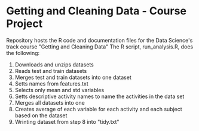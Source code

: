# Getting and Cleaning Data - Course Project

Repository hosts the R code and documentation files for the Data Science's track course "Getting and Cleaning Data"
The R script, run_analysis.R, does the following:

1. Downloads and unzips datasets
2. Reads test and train datasets
3. Merges test and train datasets into one dataset
4. Setts names from features.txt 
5. Selects only mean and std variables
6. Setts descriptive activity names to name the activities in the data set
7. Merges all datasets into one
8. Creates average of each variable for each activity and each subject based on the dataset
9. Wrinting dataset from step 8 into "tidy.txt"
